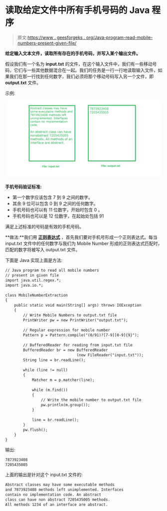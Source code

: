 # 读取给定文件中所有手机号码的 Java 程序

> 原文:[https://www . geesforgeks . org/Java-program-read-mobile-numbers-present-given-file/](https://www.geeksforgeeks.org/java-program-read-mobile-numbers-present-given-file/)

**给定输入文本文件，读取所有存在的手机号码，并写入某个输出文件。**

假设我们有一个名为 **input.txt** 的文件，在这个输入文件中，我们有一些移动号码，它们与一些其他数据混合在一起。我们的任务是一行一行地读取输入文件，如果我们在那一行找到任何数字，我们必须将那个移动号码写入另一个文件，即 **output.txt** 文件。

示例:

![](img/8ac407927d3d0f8eafa14e81b14c2fa7.png)

**手机号码验证标准:**

*   第一个数字应该包含 7 到 9 之间的数字。
*   其余 9 位可以包含 0 到 9 之间的任何数字。
*   手机号码也可以有 11 位数字，开始时包含 0
    。
*   手机号码也可以是 12 位数字，在起始处包括 91

满足上述标准的号码是有效的手机号码。

**做法:**我们用 **[正则表达式](https://www.geeksforgeeks.org/regular-expressions-in-java/)** ，首先我们要对手机号形成一个正则表达式。每当 input.txt 文件中的任何数字与我们为 Mobile Number 形成的正则表达式匹配时，匹配的数字将被写入 output.txt 文件。

下面是 Java 实现上面是方法:

```
// Java program to read all mobile numbers
// present in given file
import java.util.regex.*;
import java.io.*;

class MobileNumberExtraction 
{
    public static void main(String[] args) throws IOException
    {
        // Write Mobile Numbers to output.txt file
        PrintWriter pw = new PrintWriter("output.txt");

        // Regular expression for mobile number
        Pattern p = Pattern.compile("(0/91)?[7-9][0-9]{9}");

        // BufferedReader for reading from input.txt file
        BufferedReader br = new BufferedReader
                                (new FileReader("input.txt"));
        String line = br.readLine();

        while (line != null) 
        {
            Matcher m = p.matcher(line);

            while (m.find()) 
            {
                // Write the mobile number to output.txt file
                pw.println(m.group());
            }

            line = br.readLine();
        }
        pw.flush();
    }
}
```

输出:

```
7873923408
7205435005

```

上面的输出是针对这个 input.txt 文件的:

```
Abstract classes may have some executable methods
and 7873923408 methods left unimplemented. Interfaces 
contain no implementation code. An abstract
class can have non abstract 7205435005 methods. 
All methods 1234 of an interface are abstract.
```